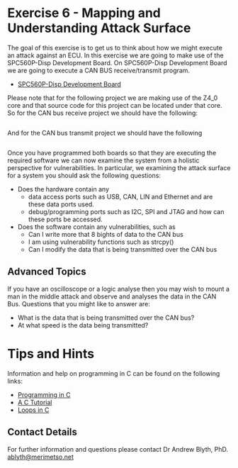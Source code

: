 # Exercise 6 - Mapping and Understanding Attack Surface

The goal of this exercise is to get us to think about how we might execute an attack against an ECU. In this exercise we are going to make use of the SPC560P-Disp Development Board. On SPC560P-Disp Development Board we are going to execute a CAN BUS receive/transmit program.

* [SPC560P-Disp Development Board]()

Please note that for the following project we are making use of the Z4_0 core and that source code for this project can be located under that core. So for the CAN bus receive project we should have the following:
```

```

And for the CAN bus transmit project we should have the following
```

```

Once you have programmed both boards so that they are executing the required software we can now examine the system from a holistic perspective for vulnerabilities. In particular, we examining the attack surface for a system you should ask the following questions:

* Does the hardware contain any
    * data access ports such as USB, CAN, LIN and Ethernet and are these data ports used.
    * debug/programming ports such as I2C, SPI and JTAG and how can these ports be accessed.
* Does the software contain any vulnerabilities, such as
    * Can I write more that 8 bights of data to the CAN bus
    * I am using vulnerability functions such as strcpy()
    * Can I modify the data that is being transmitted over the CAN bus

## Advanced Topics

If you have an oscilloscope or a logic analyse then you may wish to mount a man in the middle attack and observe and analyses the data in the CAN Bus. Questions that you might like to answer are:

* What is the data that is being transmitted over the CAN bus?
* At what speed is the data being transmitted?

# Tips and Hints
Information and help on programming in C can be found on the following links:
* [Programming in C](https://beginnersbook.com/2014/01/c-program-structure/)
* [A C Tutorial](https://www.cprogramming.com/tutorial/c-tutorial.html?inl=nv)
* [Loops in C](https://www.tutorialspoint.com/cprogramming/c_loops.htm)

## Contact Details

For further information and questions please contact Dr Andrew Blyth, PhD. <ablyth@merimetso.net>
